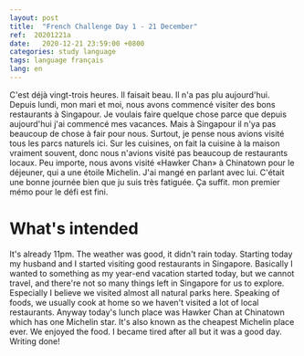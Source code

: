 ```yaml
---
layout: post
title:  "French Challenge Day 1 - 21 December"
ref:  20201221a
date:   2020-12-21 23:59:00 +0800
categories: study language
tags: language français
lang: en
---
```


C'est déjà vingt-trois heures. Il faisait beau. Il n'a pas plu aujourd'hui. Depuis lundi, mon mari et moi, nous avons commencé visiter des bons restaurants à Singapour. Je voulais faire quelque chose parce que depuis aujourd'hui j'ai commencé mes vacances. Mais à Singapour il n'ya pas beaucoup de chose à fair pour nous. Surtout, je pense nous avions visité tous les parcs naturels ici. Sur les cuisines, on fait la cuisine à la maison vraiment souvent, donc nous n'avions visité pas beaucoup de restaurants locaux. Peu importe, nous avons visité «Hawker Chan» à Chinatown pour le déjeuner, qui a une étoile Michelin. J'ai mangé en parlant avec lui. C'était une bonne journée bien que ju suis très fatiguée. Ça suffit. mon premier mémo pour le défi est fini.

# What's intended

It's already 11pm. The weather was good, it didn't rain today. Starting today my husband and I started visiting good restaurants in Singapore. Basically I wanted to something as my year-end vacation started today, but we cannot travel, and there're not so many things left in Singapore for us to explore. Especially I believe we visited almost all natural parks here. Speaking of foods, we usually cook at home so we haven't visited a lot of local restaurants. Anyway today's lunch place was Hawker Chan at Chinatown which has one Michelin star. It's also known as the cheapest Michelin place ever. We enjoyed the food. I became tired after all but it was a good day. Writing done!
